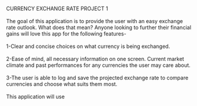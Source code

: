 CURRENCY EXCHANGE RATE PROJECT 1
<BR>
<br>
The goal of this application is to provide the user with an easy exchange rate outlook. What does that mean? Anyone looking to further their financial gains will love this app for the following features-
<br>
<br>
1-Clear and concise choices on what currency is being exchanged.
<br>
<br>
2-Ease of mind, all necessary information on one screen. Current market climate and past performances for any currencies the user may care about.
<br>
<br>
3-The user is able to log and save the projected exchange rate to compare currencies and choose what suits them most.
<br>
<br>
This application will use

